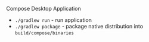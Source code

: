 Compose Desktop Application

- `./gradlew run` - run application
- `./gradlew package` - package native distribution into `build/compose/binaries`
